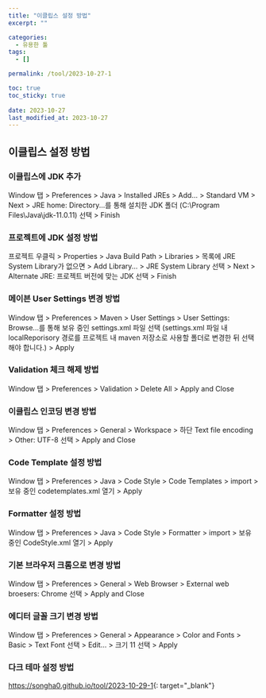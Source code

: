 ```yaml
---
title: "이클립스 설정 방법"
excerpt: ""

categories:
  - 유용한 툴
tags:
  - []

permalink: /tool/2023-10-27-1

toc: true
toc_sticky: true
 
date: 2023-10-27
last_modified_at: 2023-10-27
---
```


## 이클립스 설정 방법

### 이클립스에 JDK 추가
Window 탭 > Preferences > Java > Installed JREs > Add... > Standard VM > Next > JRE home: Directory...를 통해 설치한 JDK 폴더 (C:\Program Files\Java\jdk-11.0.11) 선택 > Finish

### 프로젝트에 JDK 설정 방법
프로젝트 우클릭 > Properties > Java Build Path > Libraries > 목록에 JRE System Library가 없으면 > Add Library... > JRE System Library 선택 > Next > Alternate JRE: 프로젝트 버전에 맞는 JDK 선택 > Finish

### 메이븐 User Settings 변경 방법
Window 탭 > Preferences > Maven > User Settings > User Settings: Browse...를 통해 보유 중인 settings.xml 파일 선택 (settings.xml 파일 내 localReporisory 경로를 프로젝트 내 maven 저장소로 사용할 폴더로 변경한 뒤 선택해야 합니다.) > Apply

### Validation 체크 해제 방법
Window 탭 > Preferences > Validation > Delete All > Apply and Close

### 이클립스 인코딩 변경 방법
Window 탭 > Preferences > General > Workspace > 하단 Text file encoding > Other: UTF-8 선택 > Apply and Close

### Code Template 설정 방법
Window 탭 > Preferences > Java > Code Style > Code Templates > import > 보유 중인 codetemplates.xml 열기 > Apply

### Formatter 설정 방법
Window 탭 > Preferences > Java > Code Style > Formatter > import > 보유 중인 CodeStyle.xml 열기 > Apply

### 기본 브라우저 크롬으로 변경 방법
Window 탭 > Preferences > General > Web Browser > External web broesers: Chrome 선택 > Apply and Close

### 에디터 글꼴 크기 변경 방법
Window 탭 > Preferences > General > Appearance > Color and Fonts > Basic > Text Font 선택 > Edit... >  크기 11 선택 > Apply

### 다크 테마 설정 방법
<https://songha0.github.io/tool/2023-10-29-1>{: target="_blank"}